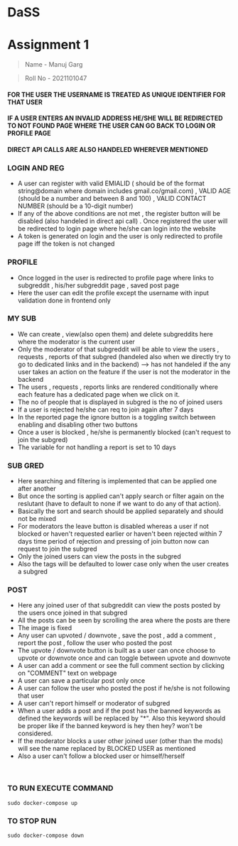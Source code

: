 # DaSS

# Assignment 1

> Name - Manuj Garg

> Roll No - 2021101047

#### FOR THE USER THE USERNAME IS TREATED AS UNIQUE IDENTIFIER FOR THAT USER ####

#### IF A USER ENTERS AN INVALID ADDRESS HE/SHE WILL BE REDIRECTED TO NOT FOUND PAGE WHERE THE USER CAN GO BACK TO LOGIN OR PROFILE PAGE ####

#### DIRECT API CALLS ARE ALSO HANDELED WHEREVER MENTIONED ####

### LOGIN AND REG ###
- A user can register with valid EMIALID ( should be of the format string@domain where domain includes gmail.co/gmail.com) , VALID AGE (should be a number and between 8 and 100) , VALID CONTACT NUMBER (should be a 10-digit number) 
- If any of the above conditions are not met , the register button will be disabled (also handeled in direct api call) . Once registered the user will be redirected to login page where he/she can login into the website
- A token is generated on login and the user is only redirected to profile page iff the token is not changed 

### PROFILE ###
- Once logged in the user is redirected to profile page where links to subgreddit , his/her subgreddit page , saved post page
- Here the user can edit the profile except the username with input validation done in frontend only 

### MY SUB ###
- We can create , view(also open them) and delete subgreddits here where the moderator is the current user
- Only the moderator of that subgreddit will be able to view the users , requests , reports of that subgred (handeled also when we directly try to go to dedicated links and in the backend) --> has not handeled if the any user takes an action on the feature if the user is not the moderator in the backend 
- The users , requests , reports links are rendered conditionally where each feature has a dedicated page when we click on it.
- The no of people that is displayed in subgred is the no of joined users
- If a user is rejected he/she can req to join again after 7 days
- In the reported page the ignore button is a toggling switch between enabling and disabling other two buttons
- Once a user is blocked , he/she is permanently blocked (can't request to join the subgred)
- The variable for not handling a report is set to 10 days

### SUB GRED ###
- Here searching and filtering is implemented that can be applied one after another
- But once the sorting is applied can't apply search or filter again on the reslutant (have to default to none if we want to do any of that action).
- Basically the sort and search should be applied separately and should not be mixed 
- For moderators the leave button is disabled whereas a user if not blocked or haven't requested earlier or haven't been rejected within 7 days time period of rejection and pressing of join button now can request to join the subgred
- Only the joined users can view the posts in the subgred
- Also the tags will be defaulted to lower case only when the user creates a subgred

### POST ###
- Here any joined user of that subgreddit can view the posts posted by the users once joined in that subgred
- All the posts can be seen by scrolling the area where the posts are there
- The image is fixed 
- Any user can upvoted / downvote , save the post , add a comment , report the post , follow the user who posted the post
- The upvote / downvote button is built as a user can once choose to upvote or downvote once and can toggle between upvote and downvote
- A user can add a comment or see the full comment section by clicking on "COMMENT" text on webpage
- A user can save a particular post only once
- A user can follow the user who posted the post if he/she is not following that user
- A user can't report himself or moderator of subgred
- When a user adds a post and if the post has the banned keywords as defined the keywords will be replaced by "*". Also this keyword should be proper like if the banned keyword is hey then hey? won't be considered.
- If the moderator blocks a user other joined user (other than the mods) will see the name replaced by BLOCKED USER as mentioned
- Also a user can't follow a blocked user or himself/herself

<br>

### TO RUN EXECUTE COMMAND ###

```
sudo docker-compose up 
```

### TO STOP RUN ###

```
sudo docker-compose down
```